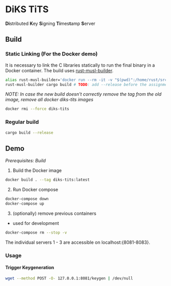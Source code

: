 # DiKS TiTS 

**Di**stributed **K**ey **S**igning **Ti**mes**t**amp **S**erver

## Build

### Static Linking (For the Docker demo)

It is necessary to link the C libraries statically to run the final binary in a Docker container.
The build uses [rust-musl-builder](https://github.com/emk/rust-musl-builder).

```bash
alias rust-musl-builder='docker run --rm -it -v "$(pwd)":/home/rust/src ekidd/rust-musl-builder'
rust-musl-builder cargo build # TODO: add --release before the assignment submission
```
*NOTE: In case the new build doesn't correctly remove the tag from the old image, remove all docker diks-tits images*
```bash
docker rmi --force diks-tits
```

### Regular build
```bash
cargo build --release
```

## Demo

*Prerequisites: Build*

1. Build the Docker image
```bash
docker build . --tag diks-tits:latest
```
2. Run Docker compose
```bash
docker-compose down
docker-compose up
```
3. (optionally) remove previous containers
- used for development
```bash
docker-compose rm --stop -v
```

The individual servers 1 - 3 are accessible on localhost:{8081-8083}.

### Usage

#### Trigger Keygeneration
```bash
wget --method POST -O- 127.0.0.1:8081/keygen | /dev/null
```